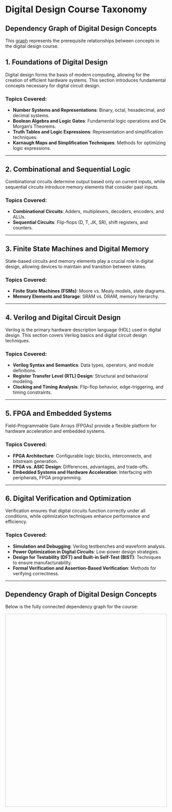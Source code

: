 # Digital Design Course Taxonomy 

## Dependency Graph of Digital Design Concepts

This [graph](dependency_graph.html) represents the prerequisite relationships between concepts in the digital design course.

## 1. Foundations of Digital Design
Digital design forms the basis of modern computing, allowing for the creation of efficient hardware systems. This section introduces fundamental concepts necessary for digital circuit design.

### Topics Covered:
- **Number Systems and Representations**: Binary, octal, hexadecimal, and decimal systems.
- **Boolean Algebra and Logic Gates**: Fundamental logic operations and De Morgan’s Theorems.
- **Truth Tables and Logic Expressions**: Representation and simplification techniques.
- **Karnaugh Maps and Simplification Techniques**: Methods for optimizing logic expressions.

---

## 2. Combinational and Sequential Logic
Combinational circuits determine output based only on current inputs, while sequential circuits introduce memory elements that consider past inputs.

### Topics Covered:
- **Combinational Circuits**: Adders, multiplexers, decoders, encoders, and ALUs.
- **Sequential Circuits**: Flip-flops (D, T, JK, SR), shift registers, and counters.

---

## 3. Finite State Machines and Digital Memory
State-based circuits and memory elements play a crucial role in digital design, allowing devices to maintain and transition between states.

### Topics Covered:
- **Finite State Machines (FSMs)**: Moore vs. Mealy models, state diagrams.
- **Memory Elements and Storage**: SRAM vs. DRAM, memory hierarchy.

---

## 4. Verilog and Digital Circuit Design
Verilog is the primary hardware description language (HDL) used in digital design. This section covers Verilog basics and digital circuit design techniques.

### Topics Covered:
- **Verilog Syntax and Semantics**: Data types, operators, and module definitions.
- **Register Transfer Level (RTL) Design**: Structural and behavioral modeling.
- **Clocking and Timing Analysis**: Flip-flop behavior, edge-triggering, and timing constraints.

---

## 5. FPGA and Embedded Systems
Field-Programmable Gate Arrays (FPGAs) provide a flexible platform for hardware acceleration and embedded systems.

### Topics Covered:
- **FPGA Architecture**: Configurable logic blocks, interconnects, and bitstream generation.
- **FPGA vs. ASIC Design**: Differences, advantages, and trade-offs.
- **Embedded Systems and Hardware Acceleration**: Interfacing with peripherals, FPGA programming.

---

## 6. Digital Verification and Optimization
Verification ensures that digital circuits function correctly under all conditions, while optimization techniques enhance performance and efficiency.

### Topics Covered:
- **Simulation and Debugging**: Verilog testbenches and waveform analysis.
- **Power Optimization in Digital Circuits**: Low-power design strategies.
- **Design for Testability (DFT) and Built-in Self-Test (BIST)**: Techniques to ensure manufacturability.
- **Formal Verification and Assertion-Based Verification**: Methods for verifying correctness.

---

## Dependency Graph of Digital Design Concepts

Below is the fully connected dependency graph for the course:

<div id="dependency-graph" style="width: 100%; height: 600px; border: 1px solid #ccc;"></div>

<script src="dependency_graph.js"></script>  <!-- ✅ Updated path -->


